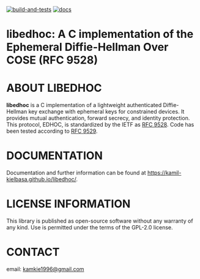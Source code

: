 [![build-and-tests](https://github.com/kamil-kielbasa/libedhoc/actions/workflows/build-and-tests.yml/badge.svg?branch=main)](https://github.com/kamil-kielbasa/libedhoc/actions/workflows/build-and-tests.yml)
[![docs](https://github.com/kamil-kielbasa/libedhoc/actions/workflows/documentation.yml/badge.svg?branch=main)](https://github.com/kamil-kielbasa/libedhoc/actions/workflows/documentation.yml)

# libedhoc: A C implementation of the Ephemeral Diffie-Hellman Over COSE (RFC 9528)

ABOUT LIBEDHOC
==============

**libedhoc** is a C implementation of a lightweight authenticated Diffie-Hellman key exchange with ephemeral keys for constrained devices. It provides mutual authentication, forward secrecy, and identity protection. This protocol, EDHOC, is standardized by the IETF as [RFC 9528](https://datatracker.ietf.org/doc/html/rfc9528). Code has been tested according to [RFC 9529](https://datatracker.ietf.org/doc/html/rfc9529).

DOCUMENTATION
=============
Documentation and further information can be found at <https://kamil-kielbasa.github.io/libedhoc/>.

LICENSE INFORMATION
===================

This library is published as open-source software without any warranty of any kind. Use is permitted under the terms of the GPL-2.0 license.

CONTACT
=======

email: kamkie1996@gmail.com
